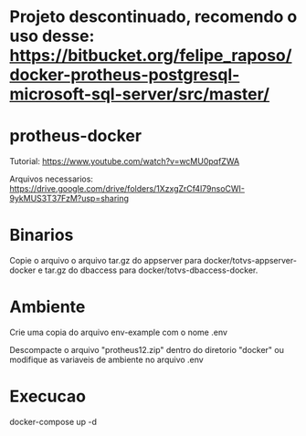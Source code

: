 
# Projeto descontinuado, recomendo o uso desse: https://bitbucket.org/felipe_raposo/docker-protheus-postgresql-microsoft-sql-server/src/master/



# protheus-docker

Tutorial: https://www.youtube.com/watch?v=wcMU0pqfZWA

Arquivos necessarios: https://drive.google.com/drive/folders/1XzxgZrCf4l79nsoCWI-9ykMUS3T37FzM?usp=sharing

# Binarios

Copie o arquivo o arquivo tar.gz do appserver para docker/totvs-appserver-docker e tar.gz do dbaccess para docker/totvs-dbaccess-docker.

# Ambiente
Crie uma copia do arquivo env-example com o nome .env

Descompacte o arquivo "protheus12.zip" dentro do diretorio "docker" ou modifique as variaveis de ambiente no arquivo .env

# Execucao
docker-compose up -d
